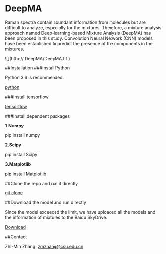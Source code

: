 # DeepMA
Raman spectra contain abundant information from molecules but are difficult to analyze, especially for the mixtures. Therefore, a mixture analysis approach named Deep-learning-based Mixture Analysis (DeepMA) has been proposed in this study. Convolution Neural Network (CNN) models have been established to predict the presence of the components in the mixtures. 

![](http:// DeepMA/DeepMA.tif )

##Installation
###Install Python

Python 3.6 is recommended.

[python](https://www.python.org)

###Install tensorflow

[tensorflow](https://www.tensorflow.org)

###Install dependent packages

**1.Numpy**

pip install numpy

**2.Scipy**

pip install Scipy

**3.Matplotlib**

pip install Matplotlib

##Clone the repo and run it directly

[git clone](https://github.com/xiaqiong/DeepMA.git) 

##Download the model and run directly

Since the model exceeded the limit, we have uploaded all the models and the  information of mixtures to the Baidu SkyDrive.

[Download](https://pan.baidu.com/s/1G0hUADsSUBbUfQ6pnPNhQA) 

##Contact

Zhi-Min Zhang: zmzhang@csu.edu.cn


